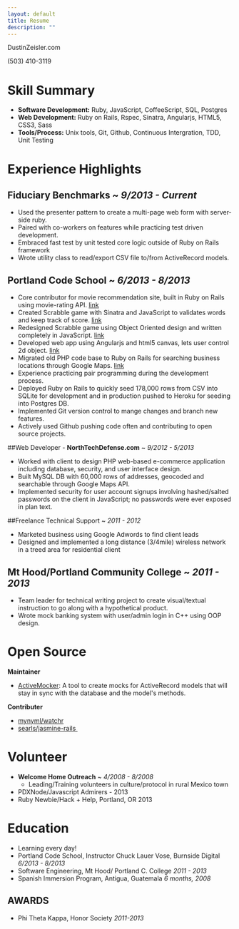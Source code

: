 ```yaml
---
layout: default
title: Resume
description: ""
---
```


DustinZeisler.com

(503) 410-3119

# Skill Summary

* **Software Development:** Ruby, JavaScript, CoffeeScript, SQL, Postgres
* **Web Development:** Ruby on Rails, Rspec, Sinatra, Angularjs, HTML5, CSS3, Sass
* **Tools/Process:** Unix tools, Git, Github, Continuous Intergration, TDD, Unit Testing


# Experience Highlights

## Fiduciary Benchmarks ~ *9/2013 - Current*
* Used the presenter pattern to create a multi-page web form with server-side ruby.
* Paired with co-workers on features while practicing test driven development.
* Embraced fast test by unit tested core logic outside of Ruby on Rails framework
* Wrote utility class to read/export CSV file to/from ActiveRecord models.


## Portland Code School ~ *6/2013 - 8/2013*
* Core contributor for movie recommendation site, built in Ruby on Rails using movie-rating API. [link](http://critic-critic.herokuapp.com)
* Created Scrabble game with Sinatra and JavaScript to validates words and keep track of score. [link](http://scrabble-game.herokuapp.com)
* Redesigned Scrabble game using Object Oriented design and written completely in JavaScript. [link](https://Github.com/zeisler/scrabble)
* Developed web app using Angularjs and html5 canvas, lets user control 2d object. [link](http://Dustinzeisler.com/canvas_project)
* Migrated old PHP code base to Ruby on Rails for searching business locations through Google Maps. [link](https://Github.com/zeisler/ffl_locator)
* Experience practicing pair programming during the development process.
* Deployed  Ruby on Rails to quickly seed 178,000 rows from CSV into SQLite for development and in production pushed to Heroku for seeding into Postgres DB.
* Implemented Git version control to mange changes and branch new features.
* Actively used Github pushing code often and contributing to open source projects.


##Web Developer - **NorthTechDefense.com** ~ *9/2012 - 5/2013*
* Worked with client to design PHP web-based e-commerce application including database, security, and user interface design.
* Built MySQL DB with 60,000 rows of addresses, geocoded and searchable through Google Maps API.
* Implemented security for user account signups involving hashed/salted passwords on the client in JavaScript; no passwords were ever exposed in plan text.


##Freelance Technical Support ~ *2011 - 2012*
* Marketed business using Google Adwords to find client leads
* Designed and implemented a long distance (3/4mile) wireless network in a treed area for residential client

## Mt Hood/Portland Community College ~ *2011 - 2013*
* Team leader for technical writing project to create visual/textual instruction to go along with a hypothetical product.
* Wrote mock banking system with user/admin login in C++ using OOP design.

# Open Source
**Maintainer**

 * [ActiveMocker](https://github.com/zeisler/active_mocker): A tool to create mocks for ActiveRecord models that will stay in sync with the database and the model's methods.

**Contributer**

  * [mynyml/watchr](https://github.com/mynyml/watchr/pull/53)
  * [searls/jasmine-rails ](https://github.com/searls/jasmine-rails/pull/58)



# Volunteer
* **Welcome Home Outreach** ~ *4/2008 - 8/2008*
    * Leading/Training volunteers in culture/protocol in rural Mexico town
* PDXNode/Javascript Admirers - 2013
* Ruby Newbie/Hack + Help, Portland, OR 2013


# Education

* Learning every day!
* Portland Code School, Instructor Chuck Lauer Vose, Burnside Digital    *6/2013 - 8/2013*
* Software Engineering, Mt Hood/ Portland C. College *2011 - 2013*
* Spanish Immersion Program, Antigua, Guatemala *6 months, 2008*

## AWARDS

* Phi Theta Kappa, Honor Society *2011-2013*